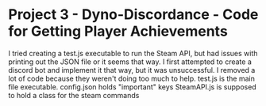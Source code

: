 # Project 3 - Dyno-Discordance - Code for Getting Player Achievements

I tried creating a test.js executable to run the Steam API, but had issues with printing out the JSON file or it seems that way.
I first attempted to create a discord bot and implement it that way, but it was unsuccessful. I removed a lot of code because they weren't doing too much to help.
test.js is the main file executable. 
config.json holds "important" keys
SteamAPI.js is supposed to hold a class for the steam commands
